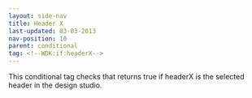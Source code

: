 ```yaml
---
layout: side-nav
title: Header X
last-updated: 03-03-2013
nav-position: 10
parent: conditional
tag: <!--WDK:if:headerX-->
---
```


This conditional tag checks that returns true if headerX is the selected header in the design studio.
